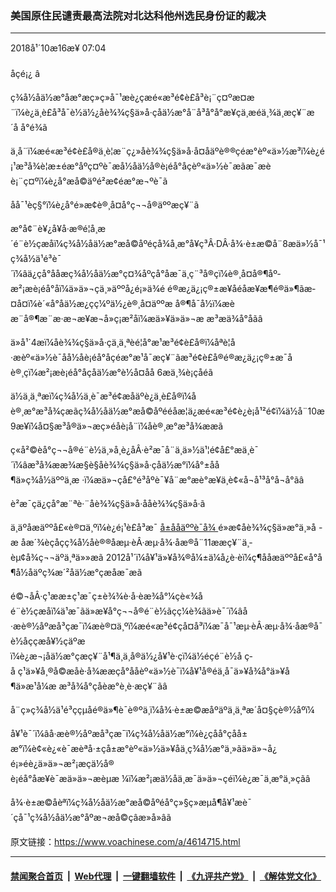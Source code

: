 ### 美国原住民谴责最高法院对北达科他州选民身份证的裁决
------------------------

<div class="published">
 <span class="date" title="ä¸­å½æ¶é´">
  <time datetime="2018-10-16T07:04:26+08:00">
   2018å¹´10æ16æ¥ 07:04
  </time>
 </span>
</div>
<br/>
<div class="wsw">
 <span class="dateline">
  åçé¡¿ â
 </span>
 <p>
  ç¾å½åä½æ°åæ°æç»ç»å¯¹æè¿çæé«æ³é¢è£å³è¡¨ç¤ºæ¤æ¨ï¼è¿ä¸è£å³å¯è½ä½¿åè¾¾ç§ä»å·çåä½æ°å¨å³å°å°æ¥çä¸­æéä¸¾ä¸­æç¥¨æ´å å°é¾ã
 </p>
 <p lang="EN-US" paraeid="{e04ae9a8-37b3-47dc-9276-cd7df553c438}{21}" paraid="274637837" xml:lang="EN-US">
  ä¸å¨ï¼æé«æ³é¢è£å®ä¸è¦æ¨ç¿»åè¾¾ç§ä»å·å¤åäºè®®çéæ°èº«ä»½æ³ï¼è¿é¡¹æ³å¾è¦æ±éæ°åºç¤ºè¯æå½åä½å®è¡éå°åçèº«ä»½è¯æãæ¯æèè¡¨ç¤ºï¼è¿å°æå©äºé²æ­¢éæ°æ¬ºè¯ã
 </p>
 <p>
  åå¯¹èç§°ï¼è¿å°é»æ­¢è®¸å¤å°ç¬¬å®äººæç¥¨ã
 </p>
 <p lang="EN-US" paraeid="{cb005b7a-bcc9-4a7f-b77f-0e8aba91587f}{216}" paraid="455688113" xml:lang="EN-US">
  æ°å¢¨è¥¿å¥å·æ®é¦å¸æ´é¨è½çæåï¼ç¾å½åä½æ°æå©åºéçå¾å¸æ°å¥ç³Â·DÂ·å¾·è±æ©å¨8æä»½å¯¹ç¾å½ä¹é³è¯´ï¼âä¿çå°ååæç¾å½åä½æ°ç¤¾åºçå°åæ¯ä¸ç¨³å®çï¼è®¸å¤å®¶åº­æ²¡æè¡éå°åï¼ä»ä»¬çä¸»äººå¿é¡»ä¾é é®æ¿ä¿¡ç®±æ¥åéåæ¥æ¶é®ä»¶ãæ­¤å¤ï¼è´«å°åä½æ¿ç­ç¼ºä½¿è®¸å¤äººæ å®¶å¯å½ï¼æèæ¨å®¶æ¨æ·æ¬æ¥æ¬å»ç¡æ²åï¼æä»¥ä»ä»¬æ æ³æä¾å°åãâ
 </p>
 <p lang="EN-US" paraeid="{3f6e795e-1c5e-413f-8f13-a0edc2af5117}{126}" paraid="355919689" xml:lang="EN-US">
  ä»å¹´4æï¼åè¾¾ç§ä»å·çä¸ä¸ªèé¦å°æ¹æ³é¢è£å®ï¼åªè¦å·æèº«ä»½è¯åå½åè¡éå°åçéæ°æ¹å¯æç¥¨ãæ³é¢è£å®é®æ¿ä¿¡ç®±æ¯åè®¸çï¼æ²¡æè¡éå°åçåä½æ°è½å¤åå 6æä¸¾è¡çåéã
 </p>
 <p lang="EN-US" paraeid="{3f6e795e-1c5e-413f-8f13-a0edc2af5117}{225}" paraid="186740235" xml:lang="EN-US">
  ä½ä¸ä¸ªæï¼ç¾å½ä¸è¯æ³é¢æåäºè¿ä¸è£å®ï¼åè®¸æ°æ³å¾çæãç¾å½åä½æ°æå©åºééåæ¦ä¿æé«æ³é¢è¿è¡å¹²é¢ï¼ä½å¨10æ9æ¥ï¼å¤§æ³å®ä»¬æç»éåè¡å¨ï¼åè®¸æ°æ³å¾ææã
 </p>
 <p>
  ç«å²©èå°ç¬¬å®é¨è½ä¸»å¸­è¿åÂ·è²æ¯å¨ä¸ä»½ä¹¦é¢å£°æä¸­è¯´ï¼âæ³å¾ææ¾æ­§è§åè¾¾ç§ä»å·çåä½æ°ï¼å°±åå¶ä»ç¾å½äººä¸æ ·ï¼æä»¬çå£°é³åºè¯¥å¨æ°æè°æ¥ä¸­è¢«å¬å¹³å°å¬å°ãâ
 </p>
 <p>
  è²æ¯çä¿çå°æ¨ªè·¨åè¾¾ç§ä»å·ååè¾¾ç§ä»å·ã
 </p>
 <p>
  ä¸äºåæäººå£«è®¤ä¸ºï¼è¿é¡¹è£å³æ¯
  <a class="wsw__a" href="http://www.msnbc.com/rachel-maddow-show/why-north-dakotas-new-voter-id-law-suddenly-so-important" target="_blank">
   å±ååäººè¯å¾
  </a>
  é»æ­¢åè¾¾ç§ä»æ°ä¸»å - æ åæ´¾èçåçç¾å½åè®®åæµ·èÂ·æµ·å¾·åæ®å¨11ææç¥¨ä¸­èµ¢å¾ç¬¬äºä¸ªä»»æã 2012å¹´ï¼å¥¹ä»¥å¾®å¼±ä¼å¿è·èï¼ç¶ååæäººå£«å°å¶å½åäºç¾æ´²åä½æ°çæåæ¯æã
 </p>
 <p aria-level="3" lang="EN-US" paraeid="{a396b275-c39d-4470-9232-6f98961f3902}{146}" paraid="1079218122" role="heading" xml:lang="EN-US">
  é©¬åÂ·ç¹ææ±ç¹æ¯ç±è¾¾è·å·èæ¾å°¼ç­è«¾åé¨è½çæåï¼ä¹æ¯ãä»æ¥å°ç¬¬å®é¨è½ãçç¼è¾ãä»è¯´ï¼âå·æè®½åºæå³çæ¯ï¼æè®¤ä¸ºï¼æé«æ³é¢çå¤å³ï¼æ¯å¯¹æµ·èÂ·æµ·å¾·åæ®å¯è½åççæå¥½çäºæï¼è¿æ¬¡åä½æ°çæç¥¨å¹¶ä¸ä¸å®ä½¿å¥¹è·çï¼ä½éçé¨è½å ç­å ç¹ä»¥å¸®å©æåè·å¾ææçå°ååèº«ä»½è¯ï¼å¥¹å®éä¸å¯ä»¥å¾å°ä»¥å¶ä»æ¹å¼æ æ³å¾å°çåèæ°è¸è·æç¥¨ãâ
 </p>
 <p lang="EN-US" paraeid="{6c70eda9-bfd1-4b40-bc5e-ae341b83b5bd}{184}" paraid="424422690" xml:lang="EN-US">
  å¨ç»ç¾å½ä¹é³ççµå­é®ä»¶è¯è®ºä¸­ï¼å¾·è±æ©æåºäºä¸ä¸ªæ´å¤§çè®½åºï¼
 </p>
 <p lang="EN-US" paraeid="{6c70eda9-bfd1-4b40-bc5e-ae341b83b5bd}{243}" paraid="65343126" xml:lang="EN-US">
  å¥¹è¯´ï¼âå·æè®½åºæå³çæ¯ï¼ç¾å½åä½æ°ï¼è¿çåå°çåå±æ°ï¼è¢«è¿«è¯æèªå·±çå±æ°èº«ä»½ä»¥åä¸ç¾å½æ°ä¸»ãä»ä»¬å¿é¡»éè¿ä»ä»¬æ²¡æçä½å®è¡éå°åæ¥è¯æä»ä»¬æèµæ ¼ï¼æ²¡æä½åä¸æ¯ä»ä»¬çéï¼è¿æ¯ä¸æ°ä¸»çãâ
 </p>
 <p lang="EN-US" paraeid="{6f398d2f-1b72-4d54-891b-28ce6b561afc}{73}" paraid="963829861" xml:lang="EN-US">
  å¾·è±æ©åèªï¼ç¾å½åä½æ°æå©åºéå°ç»§ç»­æµå¶å¥¹æè¯´çå¯¹ç¾å½åä½æ°åºæ¬æå©çâæ»å»âã
 </p>
</div>

原文链接：https://www.voachinese.com/a/4614715.html


------------------------
#### [禁闻聚合首页](https://github.com/gfw-breaker/banned-news/blob/master/README.md) &nbsp;|&nbsp; [Web代理](https://github.com/gfw-breaker/open-proxy/blob/master/README.md) &nbsp;|&nbsp;  [一键翻墙软件](https://github.com/gfw-breaker/nogfw/blob/master/README.md) &nbsp;|&nbsp; [《九评共产党》](https://github.com/gfw-breaker/9ping.md/blob/master/README.md#九评之一评共产党是什么) &nbsp;|&nbsp; [《解体党文化》](https://github.com/gfw-breaker/jtdwh.md/blob/master/README.md#绪论)